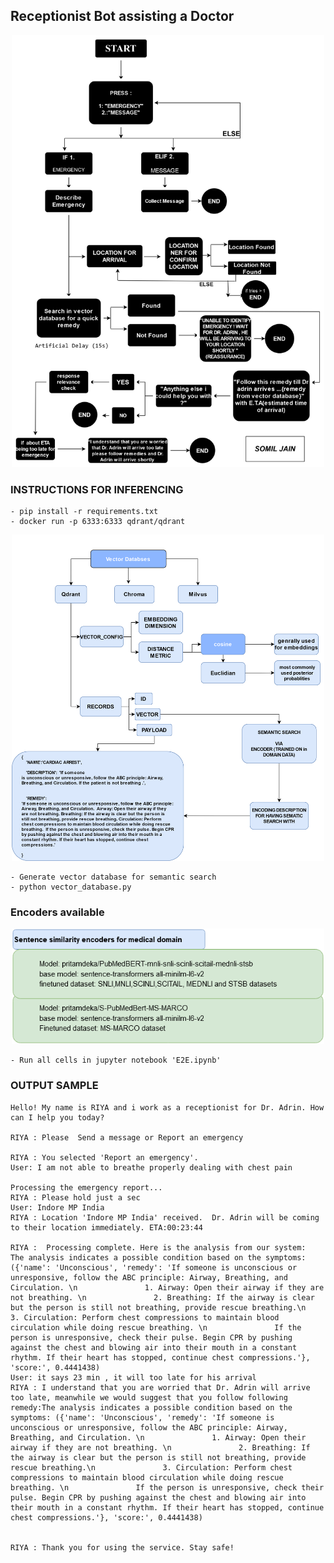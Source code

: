 ## Receptionist Bot assisting a Doctor 
<p align="center"><img src="assets/CHAT.png" alt="Illustration of pipeline." width="500"/></p>

### INSTRUCTIONS FOR INFERENCING
```
- pip install -r requirements.txt
- docker run -p 6333:6333 qdrant/qdrant
```
<p align="center"><img src="assets/vector_database.png" alt="Illustration of Vector Database" width="500"/></p>

```
- Generate vector database for semantic search
- python vector_database.py

```

### Encoders available
<p align="center"><img src="assets/encoders_medical.png" alt="different encoders available for semantic search" width="500"/></p>

```
- Run all cells in jupyter notebook 'E2E.ipynb'
```

### OUTPUT SAMPLE ####
```
Hello! My name is RIYA and i work as a receptionist for Dr. Adrin. How can I help you today?

RIYA : Please  Send a message or Report an emergency

RIYA : You selected 'Report an emergency'.
User: I am not able to breathe properly dealing with chest pain

Processing the emergency report...
RIYA : Please hold just a sec
User: Indore MP India
RIYA : Location 'Indore MP India' received.  Dr. Adrin will be coming to their location immediately. ETA:00:23:44

RIYA :  Processing complete. Here is the analysis from our system:
The analysis indicates a possible condition based on the symptoms: ({'name': 'Unconscious', 'remedy': 'If someone is unconscious or unresponsive, follow the ABC principle: Airway, Breathing, and Circulation. \n               1. Airway: Open their airway if they are not breathing. \n               2. Breathing: If the airway is clear but the person is still not breathing, provide rescue breathing.\n               3. Circulation: Perform chest compressions to maintain blood circulation while doing rescue breathing. \n               If the person is unresponsive, check their pulse. Begin CPR by pushing against the chest and blowing air into their mouth in a constant rhythm. If their heart has stopped, continue chest compressions.'}, 'score:', 0.4441438)
User: it says 23 min , it will too late for his arrival
RIYA : I understand that you are worried that Dr. Adrin will arrive too late, meanwhile we would suggest that you follow following remedy:The analysis indicates a possible condition based on the symptoms: ({'name': 'Unconscious', 'remedy': 'If someone is unconscious or unresponsive, follow the ABC principle: Airway, Breathing, and Circulation. \n               1. Airway: Open their airway if they are not breathing. \n               2. Breathing: If the airway is clear but the person is still not breathing, provide rescue breathing.\n               3. Circulation: Perform chest compressions to maintain blood circulation while doing rescue breathing. \n               If the person is unresponsive, check their pulse. Begin CPR by pushing against the chest and blowing air into their mouth in a constant rhythm. If their heart has stopped, continue chest compressions.'}, 'score:', 0.4441438) 


RIYA : Thank you for using the service. Stay safe!
```
